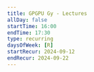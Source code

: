 ```yaml
---
title: GPGPU Gy - Lectures
allDay: false
startTime: 16:00
endTime: 17:30
type: recurring
daysOfWeek: [R]
startRecur: 2024-09-12
endRecur: 2024-09-22
---
```

